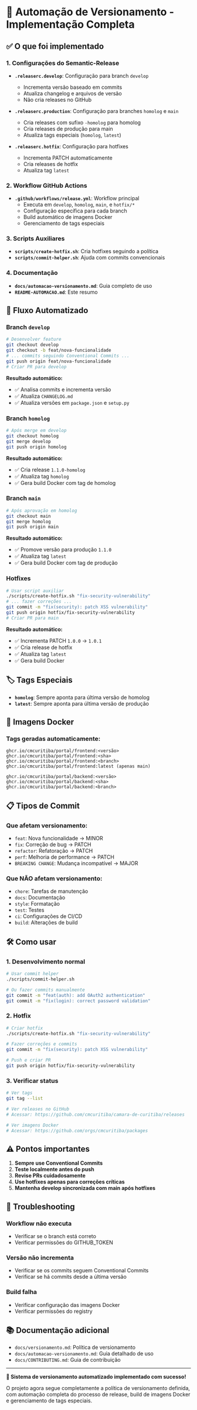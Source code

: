 # 🚀 Automação de Versionamento - Implementação Completa

## ✅ O que foi implementado

### 1. **Configurações do Semantic-Release**

- **`.releaserc.develop`**: Configuração para branch `develop`
  - Incrementa versão baseado em commits
  - Atualiza changelog e arquivos de versão
  - Não cria releases no GitHub

- **`.releaserc.production`**: Configuração para branches `homolog` e `main`
  - Cria releases com sufixo `-homolog` para homolog
  - Cria releases de produção para main
  - Atualiza tags especiais (`homolog`, `latest`)

- **`.releaserc.hotfix`**: Configuração para hotfixes
  - Incrementa PATCH automaticamente
  - Cria releases de hotfix
  - Atualiza tag `latest`

### 2. **Workflow GitHub Actions**

- **`.github/workflows/release.yml`**: Workflow principal
  - Executa em `develop`, `homolog`, `main`, e `hotfix/*`
  - Configuração específica para cada branch
  - Build automático de imagens Docker
  - Gerenciamento de tags especiais

### 3. **Scripts Auxiliares**

- **`scripts/create-hotfix.sh`**: Cria hotfixes seguindo a política
- **`scripts/commit-helper.sh`**: Ajuda com commits convencionais

### 4. **Documentação**

- **`docs/automacao-versionamento.md`**: Guia completo de uso
- **`README-AUTOMACAO.md`**: Este resumo

## 🔄 Fluxo Automatizado

### Branch `develop`
```bash
# Desenvolver feature
git checkout develop
git checkout -b feat/nova-funcionalidade
# ... commits seguindo Conventional Commits ...
git push origin feat/nova-funcionalidade
# Criar PR para develop
```

**Resultado automático:**
- ✅ Analisa commits e incrementa versão
- ✅ Atualiza `CHANGELOG.md`
- ✅ Atualiza versões em `package.json` e `setup.py`

### Branch `homolog`
```bash
# Após merge em develop
git checkout homolog
git merge develop
git push origin homolog
```

**Resultado automático:**
- ✅ Cria release `1.1.0-homolog`
- ✅ Atualiza tag `homolog`
- ✅ Gera build Docker com tag de homolog

### Branch `main`
```bash
# Após aprovação em homolog
git checkout main
git merge homolog
git push origin main
```

**Resultado automático:**
- ✅ Promove versão para produção `1.1.0`
- ✅ Atualiza tag `latest`
- ✅ Gera build Docker com tag de produção

### Hotfixes
```bash
# Usar script auxiliar
./scripts/create-hotfix.sh "fix-security-vulnerability"
# ... fazer correções ...
git commit -m "fix(security): patch XSS vulnerability"
git push origin hotfix/fix-security-vulnerability
# Criar PR para main
```

**Resultado automático:**
- ✅ Incrementa PATCH `1.0.0` → `1.0.1`
- ✅ Cria release de hotfix
- ✅ Atualiza tag `latest`
- ✅ Gera build Docker

## 🏷️ Tags Especiais

- **`homolog`**: Sempre aponta para última versão de homolog
- **`latest`**: Sempre aponta para última versão de produção

## 🐳 Imagens Docker

### Tags geradas automaticamente:
```
ghcr.io/cmcuritiba/portal/frontend:<versão>
ghcr.io/cmcuritiba/portal/frontend:<sha>
ghcr.io/cmcuritiba/portal/frontend:<branch>
ghcr.io/cmcuritiba/portal/frontend:latest (apenas main)

ghcr.io/cmcuritiba/portal/backend:<versão>
ghcr.io/cmcuritiba/portal/backend:<sha>
ghcr.io/cmcuritiba/portal/backend:<branch>
```

## 📋 Tipos de Commit

### Que afetam versionamento:
- `feat`: Nova funcionalidade → MINOR
- `fix`: Correção de bug → PATCH
- `refactor`: Refatoração → PATCH
- `perf`: Melhoria de performance → PATCH
- `BREAKING CHANGE`: Mudança incompatível → MAJOR

### Que NÃO afetam versionamento:
- `chore`: Tarefas de manutenção
- `docs`: Documentação
- `style`: Formatação
- `test`: Testes
- `ci`: Configurações de CI/CD
- `build`: Alterações de build

## 🛠️ Como usar

### 1. Desenvolvimento normal
```bash
# Usar commit helper
./scripts/commit-helper.sh

# Ou fazer commits manualmente
git commit -m "feat(auth): add OAuth2 authentication"
git commit -m "fix(login): correct password validation"
```

### 2. Hotfix
```bash
# Criar hotfix
./scripts/create-hotfix.sh "fix-security-vulnerability"

# Fazer correções e commits
git commit -m "fix(security): patch XSS vulnerability"

# Push e criar PR
git push origin hotfix/fix-security-vulnerability
```

### 3. Verificar status
```bash
# Ver tags
git tag --list

# Ver releases no GitHub
# Acessar: https://github.com/cmcuritiba/camara-de-curitiba/releases

# Ver imagens Docker
# Acessar: https://github.com/orgs/cmcuritiba/packages
```

## ⚠️ Pontos importantes

1. **Sempre use Conventional Commits**
2. **Teste localmente antes do push**
3. **Revise PRs cuidadosamente**
4. **Use hotfixes apenas para correções críticas**
5. **Mantenha develop sincronizada com main após hotfixes**

## 🔧 Troubleshooting

### Workflow não executa
- Verificar se o branch está correto
- Verificar permissões do GITHUB_TOKEN

### Versão não incrementa
- Verificar se os commits seguem Conventional Commits
- Verificar se há commits desde a última versão

### Build falha
- Verificar configuração das imagens Docker
- Verificar permissões do registry

## 📚 Documentação adicional

- `docs/versionamento.md`: Política de versionamento
- `docs/automacao-versionamento.md`: Guia detalhado de uso
- `docs/CONTRIBUTING.md`: Guia de contribuição

---

**🎉 Sistema de versionamento automatizado implementado com sucesso!**

O projeto agora segue completamente a política de versionamento definida, com automação completa do processo de release, build de imagens Docker e gerenciamento de tags especiais. 